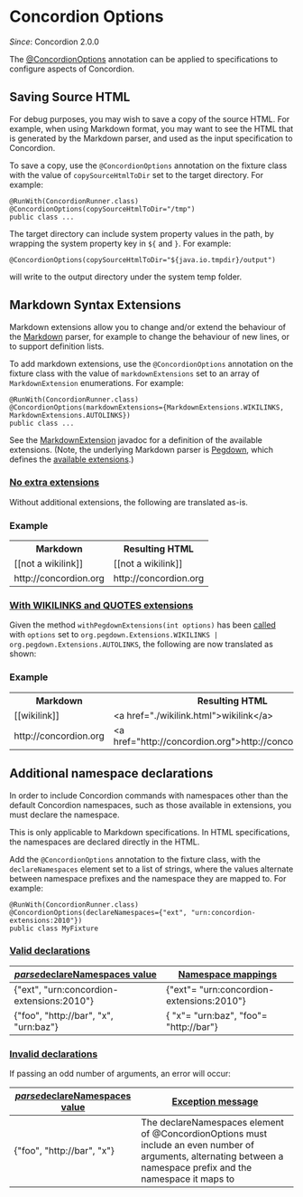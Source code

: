 # Concordion Options
_Since_: Concordion 2.0.0

The [@ConcordionOptions](http://concordion.github.io/concordion/latest/javadoc/org/concordion/api/option/ConcordionOptions.html) annotation can be applied to specifications to configure aspects of Concordion.

## Saving Source HTML
For debug purposes, you may wish to save a copy of the source HTML. For example, when using Markdown format, you may want to see the HTML that is generated by the Markdown parser, and used as the input specification to Concordion.

To save a copy, use the `@ConcordionOptions` annotation on the fixture class with the value of `copySourceHtmlToDir` set to the target directory. For example:

    @RunWith(ConcordionRunner.class)
    @ConcordionOptions(copySourceHtmlToDir="/tmp")
    public class ...

The target directory can include system property values in the path, by wrapping the system property key in `${` and `}`. For example:

    @ConcordionOptions(copySourceHtmlToDir="${java.io.tmpdir}/output")

will write to the output directory under the system temp folder.

## Markdown Syntax Extensions
Markdown extensions allow you to change and/or extend the behaviour of the [Markdown](../specificationType/markdown/Markdown.html) parser, for example to change the behaviour of new lines, or to support definition lists.

To add markdown extensions, use the `@ConcordionOptions` annotation on the fixture class with the value of `markdownExtensions` set to an array of `MarkdownExtension` enumerations. For example:

    @RunWith(ConcordionRunner.class)
    @ConcordionOptions(markdownExtensions={MarkdownExtensions.WIKILINKS, MarkdownExtensions.AUTOLINKS})
    public class ...
      
See the [MarkdownExtension](http://concordion.github.io/concordion/latest/javadoc/org/concordion/api/option/MarkdownExtensions.html) javadoc for a definition of the available extensions. (Note, the underlying Markdown parser is [Pegdown](https://github.com/sirthias/pegdown), which defines the [available extensions](https://github.com/sirthias/pegdown/blob/master/README.markdown#introduction).)

### [No extra extensions](- "no-extra-extensions")

Without additional extensions, the following are translated as-is.

<div class="example">
  <h3>Example</h3>
  <table concordion:execute="#html=translate(#md)">
    <tr>
      <th concordion:set="#md">Markdown</th>
      <th concordion:assertEquals="#html">Resulting HTML</th>
    </tr>
    <tr>
      <td>[[not a wikilink]]</td>
      <td>[[not a wikilink]]</td>
    </tr>
    <tr>
      <td>http://concordion.org</td>
      <td>http://concordion.org</td>
    </tr>
  </table>
</div>
 
### [With WIKILINKS and QUOTES extensions](- "extra-extensions")

Given the method `withPegdownExtensions(int options)` has been [called](- "withWikilinkAndAutolink()") with `options` set to `org.pegdown.Extensions.WIKILINKS | org.pegdown.Extensions.AUTOLINKS`, the following are now translated as shown:

<div class="example">
  <h3>Example</h3>
  <table concordion:execute="#html=translate(#md)">
    <tr>
      <th concordion:set="#md">Markdown</th>
      <th concordion:assertEquals="#html">Resulting HTML</th>
    </tr>
    <tr>
      <td>[[wikilink]]</td>
      <td>&lt;a href="./wikilink.html">wikilink&lt;/a></td>
    </tr>
    <tr>
      <td>http://concordion.org</td>
      <td>&lt;a href="http://concordion.org"&gt;http://concordion.org&lt;/a&gt;</td>
    </tr>
  </table>
</div>

## Additional namespace declarations
In order to include Concordion commands with namespaces other than the default Concordion namespaces, such as those available in extensions, you must declare the namespace.

This is only applicable to Markdown specifications. In HTML specifications, the namespaces are declared directly in the HTML.

Add the `@ConcordionOptions` annotation to the fixture class, with the `declareNamespaces` element set to a list of strings, where the values alternate between namespace prefixes and the namespace they are mapped to. For example:

    @RunWith(ConcordionRunner.class)
    @ConcordionOptions(declareNamespaces={"ext", "urn:concordion-extensions:2010"})
    public class MyFixture

### [Valid declarations](- "valid-namespace-declarations")

|[_parse_](- "#mappings=parse(#value)")[declareNamespaces value](- "#value")|[Namespace mappings](- "?=#mappings")|
| ------------------------------------------ | --------------- |
| {"ext", "urn:concordion-extensions:2010"} | {"ext"= "urn:concordion-extensions:2010"} |
| {"foo", "http://bar", "x", "urn:baz"} | { "x"= "urn:baz", "foo"= "http://bar"} |

### [Invalid declarations](- "invalid-namespace-declarations")

If passing an odd number of arguments, an error will occur:

|[_parse_](- "#message=parseAndReturnExceptionMessage(#value)")[declareNamespaces value](- "#value")|[Exception message](- "?=#message")|
| ------------------------------------------ | --------------- |
| {"foo", "http://bar", "x"} | The declareNamespaces element of @ConcordionOptions must include an even number of arguments, alternating between a namespace prefix and the namespace it maps to |
